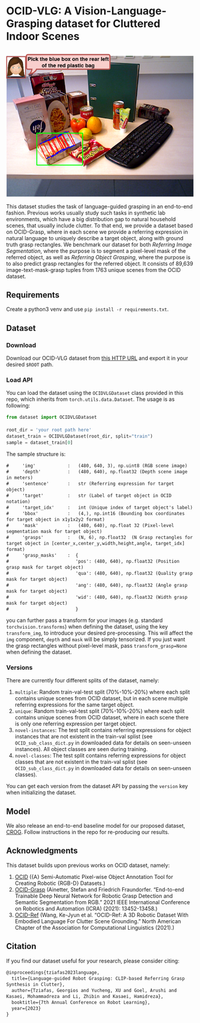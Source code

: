 # OCID-VLG: A Vision-Language-Grasping dataset for Cluttered Indoor Scenes

##
<p align="center">
  <img src="media/example.png" width="640" title="">
</p>

This dataset studies the task of language-guided grasping in an end-to-end fashion. Previous works usually study such tasks in synthetic lab environments, which have a big distribution gap to natural household scenes, that usually include clutter. To that end, we provide a dataset based on OCID-Grasp, where in each scene we provide a referring expression in natural language to uniquely describe a target object, along with ground truth grasp rectangles. We benchmark our dataset for both *Referring Image Segmentation*, where the purpose is to segment a pixel-level mask of the referred object, as well as *Referring Object Grasping*, where the purpose is to also predict grasp rectangles for the referred object. It consists of 89,639 image-text-mask-grasp tuples from 1763 unique scenes from the OCID dataset.

## Requirements
Create a python3 venv and use ``pip install -r requirements.txt``.

## Dataset

### Download
Download our OCID-VLG dataset from [this HTTP URL](https://drive.google.com/file/d/1VwcjgyzpKTaczovjPNAHjh-1YvWz9Vmt/view?usp=share_link) and export it in your desired ``$ROOT`` path.

### Load API
You can load the dataset using the ``OCIDVLGDataset`` class provided in this repo, which inherits from ``torch.utils.data.Dataset``. The usage is as following:
```python
from dataset import OCIDVLGDataset

root_dir = 'your root path here'
dataset_train = OCIDVLGDataset(root_dir, split="train") 
sample = dataset_train[0]
```

The sample structure is:
```
#     'img'            :   (480, 640, 3), np.uint8 (RGB scene image)
#     'depth'          :   (480, 640), np.float32 (Depth scene image in meters)
#     'sentence'       :   str (Referring expression for target object)
#     'target'         :   str (Label of target object in OCID notation)
#     'target_idx'     :   int (Unique index of target object's label)
#     'bbox'           :   (4,), np.int16 (Bounding box coordinates for target object in x1y1x2y2 format)
#     'mask'           :   (480, 640), np.float 32 (Pixel-level segmentation mask for target object)
#     'grasps'         :   (N, 6), np.float32  (N Grasp rectangles for target object in [center_x,center_y,width,height,angle, target_idx] format)
#     'grasp_masks'    :  {
#                         'pos': (480, 640), np.float32 (Position grasp mask for target object)
#                         'qua': (480, 640), np.float32 (Quality grasp mask for target object)
#                         'ang': (480, 640), np.float32 (Angle grasp mask for target object)
#                         'wid': (480, 640), np.float32 (Width grasp mask for target object)
#                         }
```

you can further pass a transform for your images (e.g. standard ``torchvision.transforms``) when defining the dataset, using the key ``transform_img``, to introduce your desired pre-processing. This will affect the `img` component, `depth` and `mask` will be simply tensorized. If you just want the grasp rectangles without pixel-level mask, pass ``transform_grasp=None`` when defining the dataset.

### Versions
There are currently four different splits of the dataset, namely:
1. `multiple`: Random train-val-test split (70%-10%-20%) where each split contains unique scenes from OCID dataset, but in each scene multiple referring expressions for the same target object.
2. `unique`: Random train-val-test split (70%-10%-20%) where each split contains unique scenes from OCID dataset, where in each scene there is only one referring expression per target object.
3. `novel-instances`: The test split contains referring expressions for object instances that are not existent in the train-val splist (see `OCID_sub_class_dict.py` in downloaded data for details on seen-unseen instances). All object classes are seen during training.
4. `novel-classes`: The test split contains referring expressions for object classes that are not existent in the train-val splist (see `OCID_sub_class_dict.py` in downloaded data for details on seen-unseen classes).

You can get each version from the dataset API by passing the `version` key when initializing the dataset.

## Model
We also release an end-to-end baseline model for our proposed dataset, [CROG](https://github.com/HilbertXu/Language-guided-Robot-Grasping.git). Follow instructions in the repo for re-producing our results.

## Acknowledgments
This dataset builds upon previous works on OCID dataset, namely:
1. [OCID](https://www.acin.tuwien.ac.at/en/vision-for-robotics/software-tools/object-clutter-indoor-dataset) ({A} Semi-Automatic Pixel-wise Object Annotation Tool for Creating Robotic {RGB-D} Datasets.)
2. [OCID-Grasp](https://github.com/stefan-ainetter/grasp_det_seg_cnn) (Ainetter, Stefan and Friedrich Fraundorfer. “End-to-end Trainable Deep Neural Network for Robotic Grasp Detection and Semantic Segmentation from RGB.” 2021 IEEE International Conference on Robotics and Automation (ICRA) (2021): 13452-13458.)
3. [OCID-Ref](https://github.com/lluma/OCID-Ref) (Wang, Ke-Jyun et al. “OCID-Ref: A 3D Robotic Dataset With Embodied Language For Clutter Scene Grounding.” North American Chapter of the Association for Computational Linguistics (2021).)   

## Citation
If you find our dataset useful for your research, please consider citing:
```
@inproceedings{tziafas2023language,
  title={Language-guided Robot Grasping: CLIP-based Referring Grasp Synthesis in Clutter},
  author={Tziafas, Georgios and Yucheng, XU and Goel, Arushi and Kasaei, Mohammadreza and Li, Zhibin and Kasaei, Hamidreza},
  booktitle={7th Annual Conference on Robot Learning},
  year={2023}
}
```
